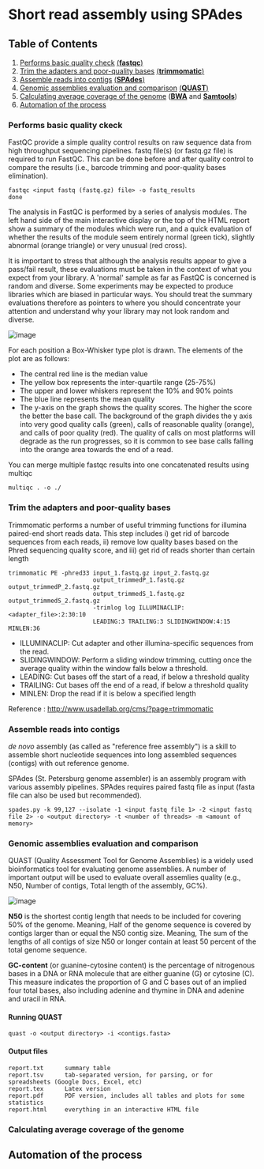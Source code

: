 # Short read assembly using SPAdes

## Table of Contents ##

1. [Performs basic quality check](#fastqc) [(**fastqc**)](https://github.com/s-andrews/FastQC)
2. [Trim the adapters and poor-quality bases](#trimmomatic) [(**trimmomatic**)](https://github.com/usadellab/Trimmomatic)
3. [Assemble reads into contigs](#spades) [(**SPAdes**)](https://github.com/ablab/spades)
4. [Genomic assemblies evaluation and comparison](#quast) [(**QUAST**)](https://github.com/ablab/quast)
5. [Calculating average coverage of the genome](#average_coverage) ([**BWA**](https://github.com/lh3/bwa) and [**Samtools**](https://github.com/samtools/samtools))
6. [Automation of the process](#automation)

<a name = "fastqc"></a>
### Performs basic quality ckeck ###

FastQC provide a simple quality control results on raw sequence data from high throughput sequencing pipelines. fastq file(s) (or fastq.gz file) is required to run FastQC. This can be done before and after quality control to compare the results (i.e., barcode trimming and poor-quality bases elimination).

```
fastqc <input fastq (fastq.gz) file> -o fastq_results
done
```

The analysis in FastQC is performed by a series of analysis modules. The left hand side of the main interactive display or the top of the HTML report show a summary of the modules which were run, and a quick evaluation of whether the results of the module seem entirely normal (green tick), slightly abnormal (orange triangle) or very unusual (red cross).

It is important to stress that although the analysis results appear to give a pass/fail result, these evaluations must be taken in the context of what you expect from your library. A 'normal' sample as far as FastQC is concerned is random and diverse. Some experiments may be expected to produce libraries which are biased in particular ways. You should treat the summary evaluations therefore as pointers to where you should concentrate your attention and understand why your library may not look random and diverse.

![image](https://user-images.githubusercontent.com/62360632/152664898-81222c69-70c3-45aa-86cf-adaa51d524fc.png)

For each position a Box-Whisker type plot is drawn. The elements of the plot are as follows:

- The central red line is the median value
- The yellow box represents the inter-quartile range (25-75%)
- The upper and lower whiskers represent the 10% and 90% points
- The blue line represents the mean quality
- The y-axis on the graph shows the quality scores. The higher the score the better the base call. The background of the graph divides the y axis into very good quality calls (green), calls of reasonable quality (orange), and calls of poor quality (red). The quality of calls on most platforms will degrade as the run progresses, so it is common to see base calls falling into the orange area towards the end of a read.

You can merge multiple fastqc results into one concatenated results using multiqc

```
multiqc . -o ./
```

<a name = "trimmomatic"></a>
### Trim the adapters and poor-quality bases ###
Trimmomatic performs a number of useful trimming functions for illumina paired-end short reads data. This step includes i) get rid of barcode sequences from each reads, ii) remove low quality bases based on the Phred sequencing quality score, and iii) get rid of reads shorter than certain length

```
trimmomatic PE -phred33 input_1.fastq.gz input_2.fastq.gz 
                        output_trimmedP_1.fastq.gz output_trimmedP_2.fastq.gz 
                        output_trimmedS_1.fastq.gz output_trimmedS_2.fastq.gz 
                        -trimlog log ILLUMINACLIP:<adapter_file>:2:30:10 
                        LEADING:3 TRAILING:3 SLIDINGWINDOW:4:15 MINLEN:36 
```

- ILLUMINACLIP: Cut adapter and other illumina-specific sequences from the read.
- SLIDINGWINDOW: Perform a sliding window trimming, cutting once the average quality within the window falls below a threshold.
- LEADING: Cut bases off the start of a read, if below a threshold quality
- TRAILING: Cut bases off the end of a read, if below a threshold quality
- MINLEN: Drop the read if it is below a specified length

Reference : http://www.usadellab.org/cms/?page=trimmomatic

<a name = "spades"></a>
### Assemble reads into contigs ###

*de novo* assembly (as called as "reference free assembly") is a skill to assemble short nucleotide sequences into long assembled sequences (contigs) with out reference genome.

SPAdes (St. Petersburg genome assembler) is an assembly program with various assembly pipelines. SPAdes requires paired fastq file as input (fasta file can also be used but recommended). 

```
spades.py -k 99,127 --isolate -1 <input fastq file 1> -2 <input fastq file 2> -o <output directory> -t <number of threads> -m <amount of memory> 
```

<a name = "quast"></a>
### Genomic assemblies evaluation and comparison ###
QUAST (Quality Assessment Tool for Genome Assemblies) is a widely used bioinformatics tool for evaluating genome assemblies. A number of important output will be used to evaluate overall assemlies quality (e.g., N50, Number of contigs, Total length of the assembly, GC%).

![image](https://user-images.githubusercontent.com/62360632/143988245-29693950-a04d-4510-9501-ec9120871451.png)

**N50** is the shortest contig length that needs to be included for covering 50% of the genome. Meaning, Half of the genome sequence is covered by contigs larger than or equal the N50 contig size. Meaning, The sum of the lengths of all contigs of size N50 or longer contain at least 50 percent of the total genome sequence.

**GC-content** (or guanine-cytosine content) is the percentage of nitrogenous bases in a DNA or RNA molecule that are either guanine (G) or cytosine (C). This measure indicates the proportion of G and C bases out of an implied four total bases, also including adenine and thymine in DNA and adenine and uracil in RNA.

#### Running QUAST ####
```
quast -o <output directory> -i <contigs.fasta>
```
#### Output files ####
```
report.txt      summary table
report.tsv      tab-separated version, for parsing, or for spreadsheets (Google Docs, Excel, etc)  
report.tex      Latex version
report.pdf      PDF version, includes all tables and plots for some statistics
report.html     everything in an interactive HTML file
```


<a name = "average_coverage"></a>
### Calculating average coverage of the genome ###

<a name = "automation"></a>
## Automation of the process ##
